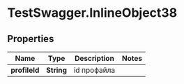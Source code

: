 # TestSwagger.InlineObject38

## Properties

Name | Type | Description | Notes
------------ | ------------- | ------------- | -------------
**profileId** | **String** | id профайла | 


